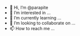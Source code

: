 - 👋 Hi, I’m @parapite
- 👀 I’m interested in ...
- 🌱 I’m currently learning ...
- 💞️ I’m looking to collaborate on ...
- 📫 How to reach me ...

<!---
parapite/parapite is a ✨ special ✨ repository because its `README.md` (this file) appears on your GitHub profile.
You can click the Preview link to take a look at your changes.
--->
